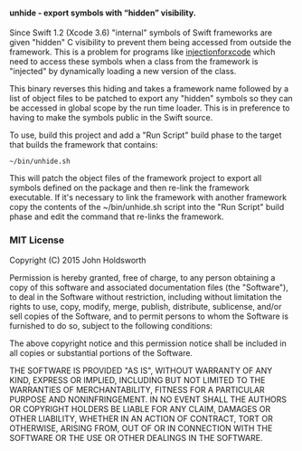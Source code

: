#### unhide - export symbols with “hidden” visibility.

Since Swift 1.2 (Xcode 3.6) "internal" symbols of Swift frameworks are
given "hidden" C visibility to prevent them being accessed from outside 
the framework. This is a problem for programs like 
[injectionforxcode](https://github.com/johnno1962/injectionforxcode)
which need to access these symbols when a class from the framework 
is "injected" by dynamically loading a new version of the class.

This binary reverses this hiding and takes a framework name followed
by a list of object files to be patched to export any "hidden" symbols
so they can be accessed in global scope by the run time loader. This is
in preference to having to make the symbols public in the Swift source.

To use, build this project and add a "Run Script" build phase to the
target that builds the framework that contains:

    ~/bin/unhide.sh

This will patch the object files of the framework project to export all
symbols defined on the package and then re-link the framework executable.
If it's necessary to link the framework with another framework copy the
contents of the ~/bin/unhide.sh script into the "Run Script" build phase
and edit the command that re-links the framework. 

### MIT License

Copyright (C) 2015 John Holdsworth

Permission is hereby granted, free of charge, to any person obtaining a copy of this software and associated documentation files (the "Software"), to deal in the Software without restriction, including without limitation the rights to use, copy, modify, merge, publish, distribute, sublicense, and/or sell copies of the Software, and to permit persons to whom the Software is furnished to do so, subject to the following conditions:

The above copyright notice and this permission notice shall be included in all copies or substantial portions of the Software.

THE SOFTWARE IS PROVIDED "AS IS", WITHOUT WARRANTY OF ANY KIND, EXPRESS OR IMPLIED, INCLUDING BUT NOT LIMITED TO THE WARRANTIES OF MERCHANTABILITY, FITNESS FOR A PARTICULAR PURPOSE AND NONINFRINGEMENT. IN NO EVENT SHALL THE AUTHORS OR COPYRIGHT HOLDERS BE LIABLE FOR ANY CLAIM, DAMAGES OR OTHER LIABILITY, WHETHER IN AN ACTION OF CONTRACT, TORT OR OTHERWISE, ARISING FROM, OUT OF OR IN CONNECTION WITH THE SOFTWARE OR THE USE OR OTHER DEALINGS IN THE SOFTWARE.

